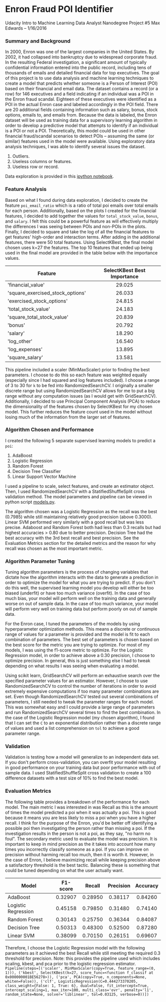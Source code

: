 # Enron Fraud POI Identifier
Udacity Intro to Machine Learning
Data Analyst Nanodegree Project #5
Max Edwards – 1/16/2016

### Summary and Background
In 2000, Enron was one of the largest companies in the United States. By 2002, it had collapsed into bankruptcy due to widespread corporate fraud. In the resulting Federal investigation, a significant amount of typically confidential information entered into the public record, including tens of thousands of emails and detailed financial data for top executives.
The goal of this project is to use data analysis and machine learning techniques to create a model that predicts whether someone is a Person of Interest (POI) based on their financial and email data. The dataset contains a record (or a row) for 146 executives and a field indicating if an individual was a POI in the Enron fraud scandal. Eighteen of these executives were identified as a POI in the actual Enron case and labeled accordingly in the POI field. There are 20 additional fields containing information such as salary, bonus, stock options, emails to, and emails from. Because the data is labeled, the Enron dataset will be used as training data for a supervisory learning algorithm in order to develop a predictive model that attempts to identify if an individual is a POI or not a POI. Theoretically, this model could be used in other financial fraud/scandal scenarios to detect POIs – assuming the same (or similar) features used in the model were available.
Using exploratory data analysis techniques, I was able to identify several issues the dataset.

1.	Outliers.
2.	Useless columns or features.
3.	Useless row or record.

Data exploration is provided in this [ipython notebook](Explore_Enron_Data.ipynb).

### Feature Analysis
Based on what I found during data exploration, I decided to create the feature `poi_email_ratio` which is a ratio of total poi emails over total emails for each person. Additionally, based on the plots I created for the financial features, I decided to add together the values for `total_stock_value`, `bonus`, and `salary`. I felt this could be a powerful feature as will effectively multiply the differences I was seeing between POIs and non-POIs in the plots. Finally, I decided to square and take the log of all the financial features to get features' high-order and interaction terms. 
After adding in the additional features, there were 50 total features. Using SelectKBest, the final model chosen uses k=27 the features. The top 10 features that ended up being used in the final model are provided in the table below with the importance values.

| Feature       | SelectKBest Best Importance |
| --------------------------- |:-------------:|
| 'financial_value' | 29.025
| 'square_exercised_stock_options' | 26.033
| 'exercised_stock_options' | 24.815
| 'total_stock_value' | 24.183
| 'square_total_stock_value'| 20.839
| 'bonus' | 20.792
| 'salary'| 18.290
| 'log_other'| 16.540
| 'log_expenses'| 13.895
| 'square_salary'| 13.581

This pipeline included a scaler (MinMaxScaler) prior to finding the best parameters. I choose to do this so each feature was weighted equally (especially since I had squared and log features included). I choose a range of 3 to 30 for `k` to be fed into RandomizedSearchCV. I originally a smaller discrete range but using RandomizedSearchCV allows for me to put a big range without any computation issues (as I would get with GridSearchCV). Additionally, I decided to use Principal Component Analysis (PCA) to reduce the dimensionality of the features chosen by SelectKBest for my chosen model. This further reduces the feature count used in the model without losing much of the information from the larger set of features.

### Algorithm Chosen and Performance
I created the following 5 separate supervised learning models to predict a `poi`:

1. AdaBoost
2. Logistic Regression
3. Random Forest
4. Decision Tree Classifier
5. Linear Support Vector Machine

I used a pipeline to scale, select features, and create an estimator object. Then, I used RandomizedSearchCV with a StatifiedShuffleSplit cross validation method. The model parameters and pipeline can be viewed in python script [models.py](models.py).

The algorithm chosen was a Logistic Regression as the recall was the best (0.7985) while still maintaining relatively good precision (above 0.3000). Linear SVM performed very similarly with a good recall but was less precise. Adaboost and Random Forest both had less than 0.3 recalls but had highest accuracies > 0.80 due to better precision. Decision Tree had the best accuracy with the 3rd best recall and best precision. See the Evaluation Metrics section for the detailed metrics and the reason for why recall was chosen as the most important metric.

### Algorithm Parameter Tuning
Tuning algorithm parameters is the process of changing variables that dictate how the algorithm interacts with the data to generate a prediction in order to optimize the model for what you are trying to predict. If you don't do this well, the supervised learning model you develop will either be too biased (underfit) or have too much variance (overfit). In the case of too much bias, your model will perform well on the training data and generally worse on out of sample data. In the case of too much variance, your model will perform very well on training data but perform poorly on out of sample data.

For the Enron case, I tuned the parameters of the models by using hyperparameter optimization methods. This means a discrete or continuous range of values for a parameter is provided and the model is fit to each combination of parameters. The best set of parameters is chosen based on the best score for the metric you are trying to optimize. For most of my models, I was using the f1-score metric to optimize. For the Logistic Regression model, in order to achieve above a 0.30 precision, I choose to optimize precision. In general, this is just something else I had to tweak depending on what results I was seeing when evaluating a model.

Using scikit learn, GridSearchCV will perform an exhaustive search over the specified parameter values for an estimator. However, I choose to use RandomizedSearchCV to control the number of iterations in order to avoid extremely expensive computations if too many parameter combinations are set. Even though RandomizedSearchCV tested out several combinations of parameters, I still needed to tweak the parameter ranges for each model. This was somewhat easy and I could provide a large range of parameters and run RandomizedSearchCV several times to find the best combination.  In the case of the Logistic Regression model (my chosen algorithm), I found that I can set the `C` to an exponential distribution rather than a discrete range of values and used a list comprehension on `tol` to achieve a good parameter range.

### Validation
Validation is testing how a model will generalize to an independent data set. If you don't perform cross-validation, you can overfit your model resulting in good performance on your training data but poor performance with out of sample data. I used StatifiedShuffleSplit cross validation to create a 100 difference datasets with a test size of 10% to find the best model. 

### Evaluation Metrics
The following table provides a breakdown of the performance for each model. The main metric I was interested in was Recall as this is the amount of times the model predicted a poi when it was actually a poi. This is good because it means you are less likely to miss a poi when you have a higher recall. I think for the purpose of the Enron, you'd be better off identifying a possible poi then investigating the person rather than missing a poi. If the investigation results in the person is not a poi, as they say, "no harm no foul". The secondary metric used to evaluate the model was precision.  It is important to keep in mind precision as the it takes into account how many times you incorrectly classify someone as a poi. If you can improve on precision without harming recall too much, then it is worth it. However, in the case of Enron, I believe maximizing recall while keeping precision above a satisfactory threshold is the best tactic. Balancing these is something that could be tuned depending on what the user actually want.

| Model | F1-score | Recall | Precision | Accuracy |
| --------------------- |:------:|:----:|:-----:|:-----:|
| AdaBoost     			| 0.32907 | 0.28950	| 0.38117 | 0.84260 |
| Logistic Regression   | 0.45158 | 0.79850 | 0.31480 | 0.74140 |
| Random Forest 		| 0.30143 | 0.25750 | 0.36344 | 0.84087 |
| Decision Tree			| 0.50313 |	0.48300	| 0.52500 | 0.87280 |
| Linear SVM 			| 0.38099 |	0.70150	| 0.26151 | 0.69607 |
Therefore, I choose the Logistic Regression model with the following parameters as it achieved the best Recall while still meeting the required 0.3 threshold for precision. Note: this provides the pipeline used which includes scaling, kbest, and pca prior to the logistic regression estimator.
`Pipeline(steps=[('scaler', MinMaxScaler(copy=True, feature_range=(0, 1))), ('kbest', SelectKBest(k=27, score_func=<function f_classif at 0x000000001BE56278>)), ('pca', PCA(copy=True, n_components=None, whiten=False)), ('clf', LogisticRegression(C=0.444273370205, class_weight={False: 1, True: 6},
          dual=False, fit_intercept=True, intercept_scaling=1,
          max_iter=100, multi_class='ovr', penalty='l1', random_state=None,
          solver='liblinear', tol=0.03125, verbose=0))])`
